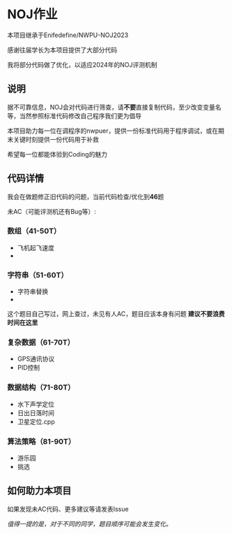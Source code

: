 # NOJ作业

本项目继承于Enifedefine/NWPU-NOJ2023

感谢往届学长为本项目提供了大部分代码

我将部分代码做了优化，以适应2024年的NOJ评测机制

## 说明
据不可靠信息，NOJ会对代码进行筛查，请**不要**直接复制代码，至少改变变量名等，当然参照标准代码修改自己程序我们更为倡导

本项目助力每一位在调程序的nwpuer，提供一份标准代码用于程序调试，或在期末关键时刻提供一份代码用于补救

希望每一位都能体验到Coding的魅力

## 代码详情

我会在做题修正旧代码的问题，当前代码检查/优化到**46**题

未AC（可能评测机还有Bug等）:

### 数组（41-50T）
- 飞机起飞速度
- 
### 字符串（51-60T）
- 字符串替换
- 
这个题目自己写过，网上查过，未见有人AC，题目应该本身有问题
**建议不要浪费时间在这里**
### 复杂数据（61-70T）
- GPS通讯协议
- PID控制
### 数据结构（71-80T）
- 水下声学定位
- 日出日落时间
- 卫星定位.cpp
### 算法策略（81-90T）
- 游乐园
- 挑选

## 如何助力本项目
如果发现未AC代码、更多建议等请发表Issue

*值得一提的是，对于不同的同学，题目顺序可能会发生变化。*
